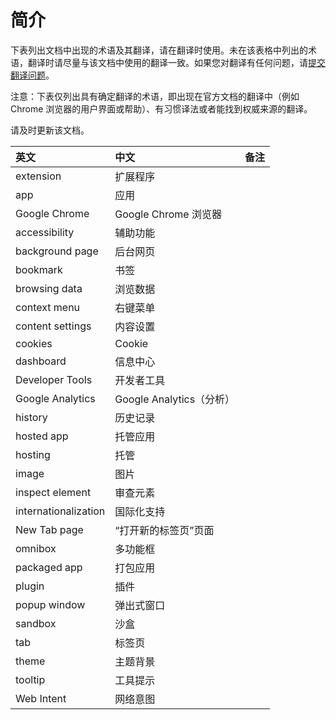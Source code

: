 # 简介 #

下表列出文档中出现的术语及其翻译，请在翻译时使用。未在该表格中列出的术语，翻译时请尽量与该文档中使用的翻译一致。如果您对翻译有任何问题，请[提交翻译问题](http://goo.gl/vN2SM)。

注意：下表仅列出具有确定翻译的术语，即出现在官方文档的翻译中（例如 Chrome 浏览器的用户界面或帮助）、有习惯译法或者能找到权威来源的翻译。

请及时更新该文档。

| 英文                 | 中文                     | 备注 |
|:-------------------|:-----------------------|:---|
| extension            | 扩展程序                   |      |
| app                  | 应用                     |      |
| Google Chrome        | Google Chrome 浏览器      |      |
| accessibility        | 辅助功能                   |      |
| background page      | 后台网页                   |      |
| bookmark             | 书签                     |      |
| browsing data        | 浏览数据                   |      |
| context menu         | 右键菜单                   |      |
| content settings     | 内容设置                   |      |
| cookies              | Cookie                   |      |
| dashboard            | 信息中心                   |      |
| Developer Tools      | 开发者工具                  |      |
| Google Analytics     | Google Analytics（分析）   |      |
| history              | 历史记录                   |      |
| hosted app           | 托管应用                   |      |
| hosting              | 托管                     |      |
| image                | 图片                     |      |
| inspect element      | 审查元素                   |      |
| internationalization | 国际化支持                  |      |
| New Tab page         | “打开新的标签页”页面            |      |
| omnibox              | 多功能框                   |      |
| packaged app         | 打包应用                   |      |
| plugin               | 插件                     |      |
| popup window         | 弹出式窗口                  |      |
| sandbox              | 沙盒                     |      |
| tab                  | 标签页                    |      |
| theme                | 主题背景                   |      |
| tooltip              | 工具提示                   |      |
| Web Intent           | 网络意图                   |      |
